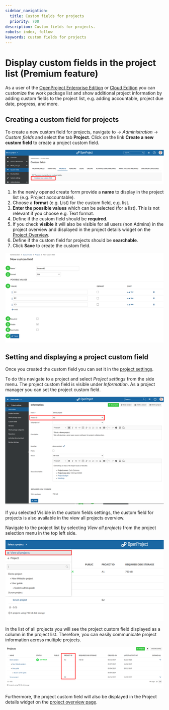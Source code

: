 ```yaml
---
sidebar_navigation:
  title: Custom fields for projects
  priority: 700
description: Custom fields for projects.
robots: index, follow
keywords: custom fields for projects
---
```

# Display custom fields in the project list (Premium feature)

As a user of the [OpenProject Enterprise Edition](https://www.openproject.org/enterprise-edition/) or [Cloud Edition](https://www.openproject.org/hosting/) you can customize the work package list and show additional project information by adding custom fields to the project list, e.g. adding accountable, project due date, progress, and more.

## Creating a custom field for projects

To create a new custom field for projects, navigate to -> *Administration* -> *Custom fields* and select the tab **Project**. 
Click on the link **Create a new custom field** to create a project custom field.

![Sys-admin-create-custom-field-projects](Sys-admin-create-custom-field-projects.png)

1. In the newly opened create form provide a **name** to display in the project list (e.g. Project  accountable).
2. Choose a **format** (e.g. List) for the custom field, e.g. list.
3. **Enter the possible values** which can be selected (for a list). This is not relevant if you choose e.g. Text format.
4. Define if the custom field should be **required**.
5. If you check **visible** it will also be visible for all users (non Admins) in the project overview and displayed in the project details widget on the [Project Overview](../../../user-guide/project-overview/).
6. Define if the custom field for projects should be **searchable**.
7. Click **Save** to create the custom field.

![Sys-admin-custom-fields-projects](Sys-admin-custom-fields-projects.png)

## Setting and displaying a project custom field

Once you created the custom field you can set it in the [project settings](../../../user-guide/project-settings/).

To do this navigate to a project and select *Project settings* from the side menu. The project custom field is visible under *Information*. As a project manager you can set the project custom field.

![Sys-admin-custom-fields-project-settings](Sys-admin-custom-fields-project-settings.png)

If you selected Visible in the custom fields settings, the custom field for projects is also available in the view all projects overview.

Navigate to the project list by selecting *View all projects* from the project selection menu in the top left side.

![Sys-admin-view-all-projects](Sys-admin-view-all-projects-1579704910470.png)

In the list of all projects you will see the project custom field displayed as a column in the  project list. Therefore, you can easily communicate project information  across multiple projects.

![Sys-admin-display-project-custom-field](Sys-admin-display-project-custom-field.png)

 Furthermore, the project custom field will also be displayed in the Project details widget on the [project overview page](../user-guide/project-overview/).